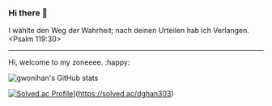 ### Hi there 👋

I wählte den Weg der Wahrheit; nach deinen Urteilen hab ich Verlangen. <Psalm 119:30>

---

Hi, welcome to my zoneeee. :happy:



![gwonihan's GitHub stats](README/api-16523610881503.svg+xml) 



[![Solved.ac Profile](README/generate_badge-16523611351236.svg+xml)](https://solved.ac/dghan303)](https://solved.ac/dghan303)




<!--
**gwonihan/gwonihan** is a ✨ _special_ ✨ repository because its `README.md` (this file) appears on your GitHub profile.

Here are some ideas to get you started:

- 🔭 I’m currently working on ...
- 🌱 I’m currently learning ...
- 👯 I’m looking to collaborate on ...
- 🤔 I’m looking for help with ...
- 💬 Ask me about ...
- 📫 How to reach me: ...
- 😄 Pronouns: ...
- ⚡ Fun fact: ...
-->
